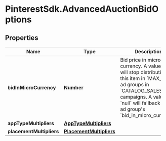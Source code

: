 # PinterestSdk.AdvancedAuctionBidOptions

## Properties

Name | Type | Description | Notes
------------ | ------------- | ------------- | -------------
**bidInMicroCurrency** | **Number** | Bid price in micro currency. A value of 0 will stop distribution for this item in &#x60;MAX_BID&#x60; ad groups in &#x60;CATALOG_SALES&#x60; campaigns. A value of &#x60;null&#x60; will fallback to the ad group&#39;s &#x60;bid_in_micro_currency&#x60;. | [optional] 
**appTypeMultipliers** | [**AppTypeMultipliers**](AppTypeMultipliers.md) |  | [optional] 
**placementMultipliers** | [**PlacementMultipliers**](PlacementMultipliers.md) |  | [optional] 


